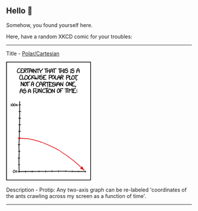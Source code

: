## Hello 👀

Somehow, you found yourself here.

Here, have a random XKCD comic for your troubles:

-----------------------------------

Title - [Polar/Cartesian](https://xkcd.com/1230)

![Polar/Cartesian](./random_comic.png)

Description - Protip: Any two-axis graph can be re-labeled 'coordinates of the ants crawling across my screen as a function of time'.

-----------------------------------